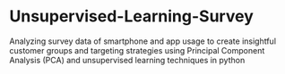 # Unsupervised-Learning-Survey
Analyzing survey data of smartphone and app usage to create insightful customer groups and targeting strategies using Principal Component Analysis (PCA) and unsupervised learning techniques in python 
